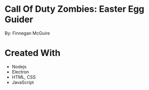 # Call Of Duty Zombies: Easter Egg Guider
By: Finnegan McGuire

# Created With
 - Nodejs
 - Electron
 - HTML, CSS
 - JavaScript
